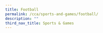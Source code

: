 ```yaml
---
title: Football
permalink: /cca/sports-and-games/football/
description: ""
third_nav_title: Sports & Games
---
```

